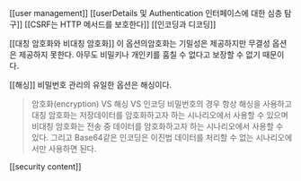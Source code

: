 [[user management]]
[[userDetails 및 Authentication 인터페이스에 대한 심층 탐구]]
[[CSRF는 HTTP 메서드를 보호한다]]
[[인코딩과 디코딩]]

[[대칭 암호화와 비대칭 암호화]]
이 옵션의암호화는 기밀성은 제공하지만 무결성 옵션은 제공하지 못한다.
아무도 비밀키나 개인키를 훔칠 수 없다고 보장할 수 없기 때문이다.

[[해싱]]
비밀번호 관리의 유일한 옵션은 해싱이다.

> 암호화(encryption) VS 해싱 VS 인코딩
> 비밀번호의 경우 항상 해싱을 사용하고
> 대칭 암호화는 저장데이터를 암호화하고자 하는 시나리오에서 사용할 수 있으며 비대칭 암호화는 전송 중 데이터를 암호화하고자 하는 시나리오에서 사용할 수 있다.
> 그리고 Base64같은 인코딩은 이진법 데이터를 처리할 수 없는 시나리오에서만 사용하면 된다.

[[security content]]